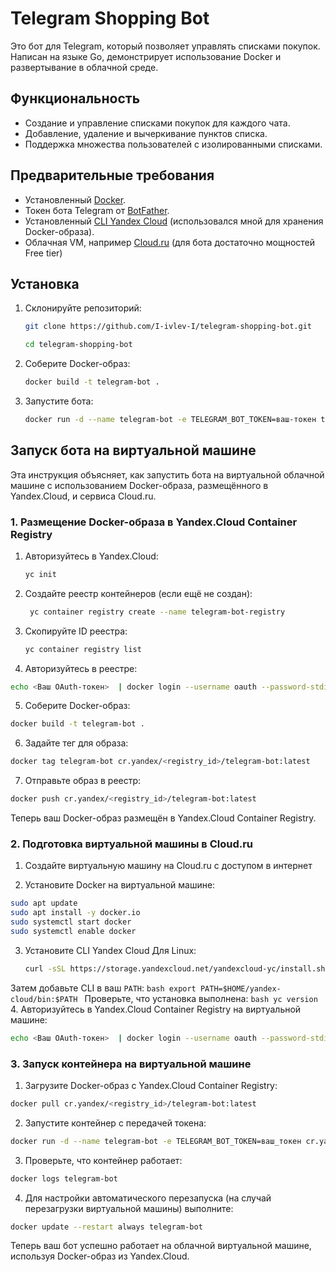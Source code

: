 # Telegram Shopping Bot

Это бот для Telegram, который позволяет управлять списками покупок. Написан на языке Go, демонстрирует использование Docker и развертывание в облачной среде.

## Функциональность
- Создание и управление списками покупок для каждого чата.
- Добавление, удаление и вычеркивание пунктов списка.
- Поддержка множества пользователей с изолированными списками.

## Предварительные требования
- Установленный [Docker](https://www.docker.com/get-started/).
- Токен бота Telegram от [BotFather](https://core.telegram.org/bots#botfather).
- Установленный [CLI Yandex Cloud](https://yandex.cloud/ru/docs/cli/quickstart) (использовался мной для хранения Docker-образа).
- Облачная VM, например [Cloud.ru](https://cloud.ru/) (для бота достаточно мощностей Free tier)

## Установка
1. Склонируйте репозиторий:
   ```bash
   git clone https://github.com/I-ivlev-I/telegram-shopping-bot.git
   ```
   ```bash
   cd telegram-shopping-bot
   ```
2. Соберите Docker-образ:
   ```bash
   docker build -t telegram-bot .
   ```
3. Запустите бота:
   ```bash
   docker run -d --name telegram-bot -e TELEGRAM_BOT_TOKEN=ваш-токен telegram-bot
   ```

## Запуск бота на виртуальной машине

Эта инструкция объясняет, как запустить бота на виртуальной облачной машине с использованием Docker-образа, размещённого в Yandex.Cloud, и сервиса Cloud.ru.

### 1. Размещение Docker-образа в Yandex.Cloud Container Registry

1. Авторизуйтесь в Yandex.Cloud:
   ```bash
   yc init
   ```
2. Создайте реестр контейнеров (если ещё не создан):
   ```bash
	yc container registry create --name telegram-bot-registry
   ```
3. Скопируйте ID реестра:
   ```bash
   yc container registry list
   ```
4. Авторизуйтесь в реестре:
  ```bash
  echo <Ваш OAuth-токен>  | docker login --username oauth --password-stdin cr.yandex
  ```
5. Соберите Docker-образ:
  ```bash
  docker build -t telegram-bot .
  ```
6. Задайте тег для образа:
  ```bash
  docker tag telegram-bot cr.yandex/<registry_id>/telegram-bot:latest
  ```
7. Отправьте образ в реестр:
  ```bash
  docker push cr.yandex/<registry_id>/telegram-bot:latest
  ```
Теперь ваш Docker-образ размещён в Yandex.Cloud Container Registry.

### 2. Подготовка виртуальной машины в Cloud.ru

1. Создайте виртуальную машину на Cloud.ru с доступом в интернет 

2. Установите Docker на виртуальной машине:
  ```bash
  sudo apt update
  sudo apt install -y docker.io
  sudo systemctl start docker
  sudo systemctl enable docker
  ```
3. Установите CLI Yandex Cloud
Для Linux:
     ```bash
     curl -sSL https://storage.yandexcloud.net/yandexcloud-yc/install.sh | bash
	 ```
  Затем добавьте CLI в ваш `PATH`:
     ```bash
     export PATH=$HOME/yandex-cloud/bin:$PATH
	 ```
  Проверьте, что установка выполнена:
     ```bash
     yc version
	 ```
4. Авторизуйтесь в Yandex.Cloud Container Registry на виртуальной машине:
  ```bash
  echo <Ваш OAuth-токен>  | docker login --username oauth --password-stdin cr.yandex
  ```
### 3. Запуск контейнера на виртуальной машине

1. Загрузите Docker-образ с Yandex.Cloud Container Registry:
  ```bash
  docker pull cr.yandex/<registry_id>/telegram-bot:latest
  ```
2. Запустите контейнер с передачей токена:
  ```bash
  docker run -d --name telegram-bot -e TELEGRAM_BOT_TOKEN=ваш_токен cr.yandex/<registry_id>/telegram-bot:latest
  ```
3. Проверьте, что контейнер работает:
  ```bash
  docker logs telegram-bot
  ```
4. Для настройки автоматического перезапуска (на случай перезагрузки виртуальной машины) выполните:
  ```bash
  docker update --restart always telegram-bot
  ```
Теперь ваш бот успешно работает на облачной виртуальной машине, используя Docker-образ из Yandex.Cloud. 